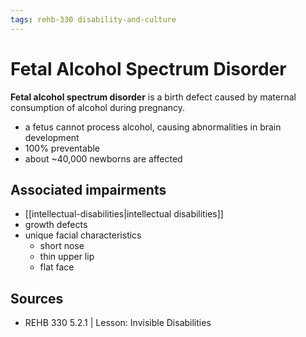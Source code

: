 ```yaml
---
tags: rehb-330 disability-and-culture
---
```


# Fetal Alcohol Spectrum Disorder

**Fetal alcohol spectrum disorder** is a birth defect caused by maternal consumption of alcohol during pregnancy.

- a fetus cannot process alcohol, causing abnormalities in brain development
- 100% preventable
- about ~40,000 newborns are affected

## Associated impairments

- [[intellectual-disabilities|intellectual disabilities]]
- growth defects
- unique facial characteristics
  - short nose
  - thin upper lip
  - flat face

## Sources

- REHB 330 5.2.1 | Lesson: Invisible Disabilities
